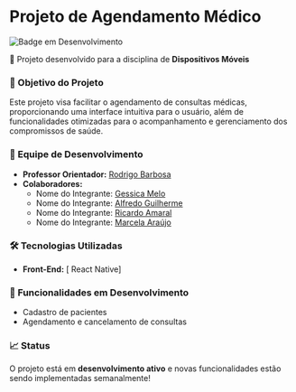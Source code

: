 # Projeto de Agendamento Médico  
![Badge em Desenvolvimento](http://img.shields.io/static/v1?label=STATUS&message=EM%20DESENVOLVIMENTO&color=GREEN&style=for-the-badge)

📱 Projeto desenvolvido para a disciplina de **Dispositivos Móveis**

### 🎯 Objetivo do Projeto
Este projeto visa facilitar o agendamento de consultas médicas, proporcionando uma interface intuitiva para o usuário, além de funcionalidades otimizadas para o acompanhamento e gerenciamento dos compromissos de saúde.

### 👥 Equipe de Desenvolvimento
- **Professor Orientador:** [Rodrigo Barbosa](https://github.com/rodrigobarbosa)
- **Colaboradores:**
  - Nome do Integrante: [Gessica Melo](https://github.com/Gessymelo)
  - Nome do Integrante: [Alfredo Guilherme](https://github.com/alfredogog)
  - Nome do Integrante: [Ricardo Amaral](https://github.com/RicardoAPAmaral)
  - Nome do Integrante: [Marcela Araújo ](https://github.com/Marcella-acrg)

### 🛠️ Tecnologias Utilizadas
- **Front-End:** [ React Native]


### 🚧 Funcionalidades em Desenvolvimento
- Cadastro de pacientes 
- Agendamento e cancelamento de consultas


### 📈 Status
O projeto está em **desenvolvimento ativo** e novas funcionalidades estão sendo implementadas semanalmente!


